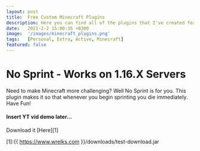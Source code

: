 ```yaml
---
layout: post
title:  Free Custom Minecraft Plugins
description: Here you can find all of the plugins that I've created for Minecraft, all completely free.
date:   2021-2-2 15:00:35 +0300
image:  '/images/minecraft_plugins.png'
tags:   [Personal, Extra, Active, Minecraft]
featured: false
---
```


# No Sprint - Works on 1.16.X Servers

Need to make Minecraft more challenging? Well No Sprint is for you. This plugin makes it so
that whenever you begin sprinting you die immediately. Have Fun!

#### Insert YT vid demo later...

Download it [Here][1]

[1]:{{ https://www.wrelks.com }}/downloads/test-download.jar